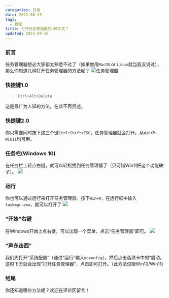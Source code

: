 ```yaml
---
categories: 日常
date: 2022-06-25
tags:
  - 教程
title: 打开任务管理器的n种方式？
updated: 2022-09-18
---
```

### 前言

任务管理器想必大家都太熟悉不过了（如果你用`MacOS` or `Linux`就当我没说过），那么你知道几种打开任务管理器的方法呢？
![任务管理器](https://off.cx/img/taskmgr.png)

<!-- more -->

### 快捷键1.0

> `Ctrl+Alt+Delete`

这是最广为人知的方法。在此不再赘述。

### 快捷键2.0

你只需要同时按下这三个键`Ctrl+Shift+ESC`，任务管理器就会打开。从`WinXP-Win11`均可用。

### 任务栏(Windows 10)

在任务栏上轻点右键，就可以轻松找到任务管理器了（只可惜Win11把这个功能~~砍了~~）。
![](https://off.cx/img/taskmgr1.png)

### 运行

你也可以通过运行来打开任务管理器。按下`Win+R`，在运行框中输入`taskmgr.exe`，就可以打开了
![](https://off.cx/img/taskmgr2.png)

### “开始”右键

在Windows开始上点右键，可以出现一个菜单，点击“任务管理器”即可。
![](https://off.cx/img/taskmgr3.png)

### “声东击西”

我们先打开“系统配置”（通过“运行”输入`msconfig`），然后点击选项卡中的“启动，这时下方就会出现“打开任务管理器”，点击即可打开。（此方法仅限Win10/Win11）

### 结尾

你还知道哪些方法呢？欢迎在评论区留言！
